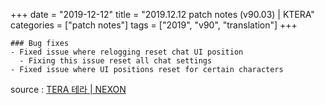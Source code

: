 +++
date = "2019-12-12"
title = "2019.12.12 patch notes (v90.03) | KTERA"
categories = ["patch notes"]
tags = ["2019", "v90", "translation"]
+++

```
### Bug fixes
- Fixed issue where relogging reset chat UI position
  - Fixing this issue reset all chat settings
- Fixed issue where UI positions reset for certain characters
```

source : [TERA 테라 | NEXON](http://tera.nexon.com/news/update/view.aspx?n4articlesn=420)
